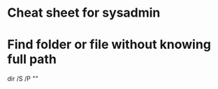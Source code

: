 # Cheat sheet for sysadmin

# Find folder or file without knowing full path
dir /S /P *"<file or foldername>"*
